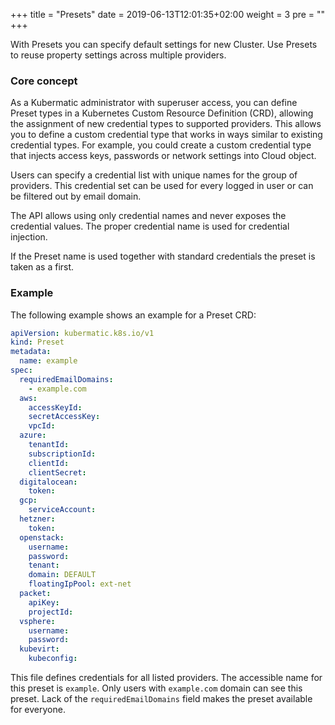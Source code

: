 +++
title = "Presets"
date = 2019-06-13T12:01:35+02:00
weight = 3
pre = "<b></b>"
+++

With Presets you can specify default settings for new Cluster. Use Presets to reuse property settings across multiple providers.

### Core concept

As a Kubermatic administrator with superuser access, you can define Preset types in a Kubernetes Custom Resource Definition (CRD),
allowing the assignment of new credential types to supported providers. This allows you to define a custom credential type
that works in ways similar to existing credential types. For example, you could create a custom credential type that injects
access keys, passwords or network settings into Cloud object.

Users can specify a credential list with unique names for the group of providers. This credential set can be used for every
logged in user or can be filtered out by email domain.

The API allows using only credential names and never exposes the credential values.
The proper credential name is used for credential injection.

If the Preset name is used together with standard credentials the preset is taken as a first.

### Example

The following example shows an example for a Preset CRD:

```yaml
apiVersion: kubermatic.k8s.io/v1
kind: Preset
metadata:
  name: example
spec:
  requiredEmailDomains:
    - example.com
  aws:
    accessKeyId:
    secretAccessKey:
    vpcId:
  azure:
    tenantId:
    subscriptionId:
    clientId:
    clientSecret:
  digitalocean:
    token:
  gcp:
    serviceAccount:
  hetzner:
    token:
  openstack:
    username:
    password:
    tenant:
    domain: DEFAULT
    floatingIpPool: ext-net
  packet:
    apiKey:
    projectId:
  vsphere:
    username:
    password:
  kubevirt:
    kubeconfig:
```

This file defines credentials for all listed providers. The accessible name for this preset is `example`. Only users with
`example.com` domain can see this preset. Lack of the `requiredEmailDomains` field makes the preset available for everyone.
